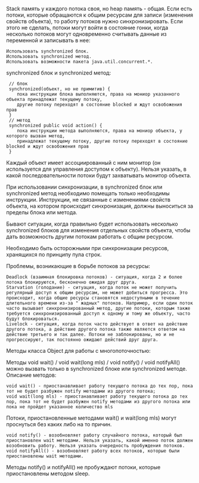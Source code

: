 

Stack память у каждого потока своя, но heap память - общая. Если есть потоки, которые обращаются к общим ресурсам для записи (изменения свойств объекта), то работу потоков нужно синхронизировать. Если этого не сделать, потоки могут войти в состояние гонки, когда несколько потоков могут одновременно считывать данные из переменной и записывать в нее:

    Использовать synchronized блок.
    Использовать synchronized метод.
    Использовать возможности пакета java.util.concurrent.*.

synchronized блок и synchronized метод:

     // блок
     synchronized(объект, но не примитив) {             
        пока инструкции блока выполняются, права на мониор указанного объекта принадлежат текущему потоку,
        другие потоку переходят в состояние blocked и ждут освобожения прав          
     }
     // метод
     synchronized public void action() {             
        пока инструкции метода выполняются, права на мониор объекта, у которого вызван метод,
        принадлежат текущему потоку, другие потоку переходят в состояние blocked и ждут освобожения прав          
     }

Каждый объект имеет ассоциированный с ним монитор (он используется для управления доступом к объекту). Нельзя указать, в какой последовательности потоки будут захватывать монитор объекта.

При использовании синхронизации, в synchronized блок или synchronized метод необходимо помещать только необходимы инструкции. Инструкции, не связанные с изменениями свойств объекта, на котором происходит синхронизация, должны выноситься за пределы блока или метода.

Бывают ситуации, когда правильно будет использовать несколько synchronized блоков для изменения отдельных свойств объекта, чтобы дать возможность другим потокам работать с общим ресурсом.

Необходимо быть осторожными при синхронизации ресурсов, хранящихся по принципу пула строк.

Проблемы, возникающие в борьбе потоков за ресурсы:

    Deadlock (взаимная блокировка потоков) - ситуация, когда 2 и более потока блокируются, бесконечно ожидая друг друга.
    Starvation (голодание) - ситуация, когда поток не может получить регулярный доступ к общим ресурсам, не может добиться прогресса. Это происходит, когда общие ресурсы становятся недоступными в течение длительного времени из-за " жадных" потоков. Например, если один поток часто вызывает синхронизированный метод, другие потоки, которым также требуется синхронизированный доступ к одному и тому же объекту, часто будут блокироваться.
    Livelock - ситуация, когда поток часто действует в ответ на действие другого потока, а действие другого потока также является ответом на действие третьего и так далее. Потоки не заблокированы, но и не прогрессируют, так постоянно ожидают действий друг друга.

Методы класса Object для работы с многопоточностью:

Методы void wait() / void wait(long mls) / void notify() / void notifyAll() можно вызвать только в synchronized блоке или synchronized методе.
Описание методов:

    void wait() - приостанавливает работу текущего потока до тех пор, пока тот не будет разбужен notify методами из другого потока;
    void wait(long mls) - приостанавливает работу текущего потока до тех пор, пока тот не будет разбужен notify методами из другого потока или пока не пройдет указанное количество mls

Потоки, приостановленные методами wait() и wait(long mls) могут проснуться без каких либо на то причин.

    void notify() - возобновляет работу случайного потока, который был приостановлен wait методами. Нельзя указать, какой именно поток должен возобновить работу. Нельзя указать очередность пробуждения потоков.
    void notifyAll() - возобновляет работу всех потоков, которые были приостановлены wait методами.

Методы notify() и notifyAll() не пробуждают потоки, которые приостановлены методом sleep.
